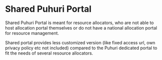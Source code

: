 # Shared Puhuri Portal

Shared Puhuri Portal is meant for resource allocators, who are not able to host allocation portal themselves or do not have a national allocation portal for resource management.

Shared portal provides less customized version (like fixed access url, own privacy policy etc not included) compared to the Puhuri dedicated portal to fit the needs of several resource allocators.
